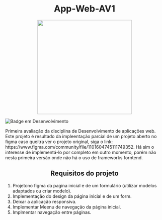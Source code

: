 <h1 align='center'> App-Web-AV1</h1>
<p align='center'>
<img align='center' src="https://github.com/marcellojoaquim/App-Web-AV1/assets/86138501/f9aefaf7-1901-473f-ae53-f860b5394612" width="300" />
</p>

![Badge em Desenvolvimento](http://img.shields.io/static/v1?label=STATUS&message=EM%20DESENVOLVIMENTO&color=GREEN&style=for-the-badge)

<p>
  Primeira avaliação da disciplina de Desenvolvimento de aplicações web. Este projeto é resultado da impleentação parcial de um projeto aberto no figma
  caso queitra ver o projeto original, siga o link: https://www.figma.com/community/file/1101604745111749352.
  Há sim o interesse de implementá-lo por completo em outro momento, porém não nesta primeira versão onde não há o uso de frameworks forntend.
</p>
<h2 align='center'> Requisitos do projeto </h2>

1. Projetono figma da pagina inicial e de um formulário (utilizar modelos adaptados
ou criar modelo).
2. Implementação do design da página inicial e de um form.
3. Deixar a aplicação responsiva.
4. Implementar Meenu de navegação da página inicial.
5. Implmentar navegação entre páginas.

